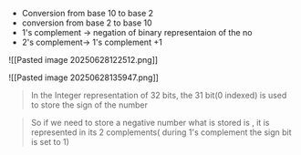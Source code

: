 - Conversion from base 10 to base 2
- conversion from base 2 to base 10
- 1's complement -> negation of binary representaion of the no
- 2's complement-> 1's complement +1


![[Pasted image 20250628122512.png]]


![[Pasted image 20250628135947.png]] 


> In the Integer representation of 32 bits, the 31 bit(0 indexed) is used to store the sign of the number


>So if we need to store a negative number what is stored is , it is represented in its 2 complements( during 1's complement the sign bit is set to 1)